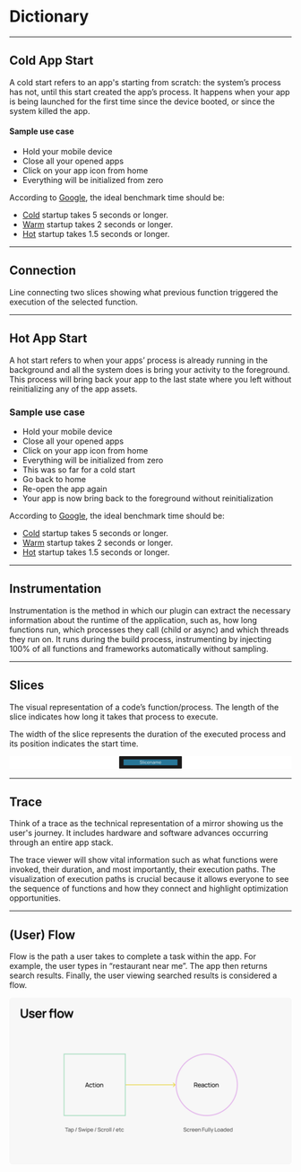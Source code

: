 # Dictionary
_________________

## Cold App Start
A cold start refers to an app's starting from scratch: the system’s process has not, until this start created the app’s process. It happens when your app is being launched for the first time since the device booted, or since the system killed the app.

#### Sample use case
* Hold your mobile device
* Close all your opened apps
* Click on your app icon from home
* Everything will be initialized from zero
‍

According to [Google](https://developer.android.com/topic/performance/vitals/launch-time), the ideal benchmark time should be: 

* [Cold](https://developer.android.com/topic/performance/vitals/launch-time#cold) startup takes 5 seconds or longer.
* [Warm](https://developer.android.com/topic/performance/vitals/launch-time#warm) startup takes 2 seconds or longer.
* [Hot](https://developer.android.com/topic/performance/vitals/launch-time#hot) startup takes 1.5 seconds or longer.
_________________

## Connection
Line connecting two slices showing what previous function triggered the execution of the selected function.
_________________

## Hot App Start
A hot start refers to when your apps’ process is already running in the background and all the system does is bring your activity to the foreground. This process will bring back your app to the last state where you left without reinitializing any of the app assets.

### Sample use case
* Hold your mobile device
* Close all your opened apps
* Click on your app icon from home
* Everything will be initialized from zero
* This was so far for a cold start
* Go back to home
* Re-open the app again
* Your app is now bring back to the foreground without reinitialization

According to [Google](https://developer.android.com/topic/performance/vitals/launch-time), the ideal benchmark time should be: 

* [Cold](https://developer.android.com/topic/performance/vitals/launch-time#cold) startup takes 5 seconds or longer.
* [Warm](https://developer.android.com/topic/performance/vitals/launch-time#warm) startup takes 2 seconds or longer.
* [Hot](https://developer.android.com/topic/performance/vitals/launch-time#hot) startup takes 1.5 seconds or longer.
_________________

## Instrumentation
Instrumentation is the method in which our plugin can extract the necessary information about the runtime of the application, such as, how long functions run, which processes they call (child or async) and which threads they run on. It runs during the build process, instrumenting by injecting 100% of all functions and frameworks automatically without sampling.
_________________

## Slices
The visual representation of a code’s function/process. The length of the slice indicates how long it takes that process to execute.

The width of the slice represents the duration of the executed process and its position indicates the start time.

‍![slice name](./images/dictionary/slices.png)
_________________

## Trace
Think of a trace as the technical representation of a mirror showing us the user's journey. It includes hardware and software advances occurring through an entire app stack. 

The trace viewer will show vital information such as what functions were invoked, their duration, and most importantly, their execution paths. The visualization of execution paths is crucial because it allows everyone to see the sequence of functions and how they connect and highlight optimization opportunities.
_________________

## (User) Flow
Flow is the path a user takes to complete a task within the app. For example, the user types in “restaurant near me”. The app then returns search results. Finally, the user viewing searched results is considered a flow.

‍![user flow diagram](./images/dictionary/user_flow_1_modal.png)